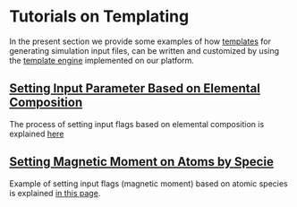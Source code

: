 # Tutorials on Templating

In the present section we provide some examples of how [templates](../../workflows/templating/overview.md) for generating simulation input files, can be written and customized by using the [template engine](../../workflows/templating/engine.md) implemented on our platform.


## [Setting Input Parameter Based on Elemental Composition](set-magnetic-moment.md)

The process of setting input flags based on elemental composition is explained [here](set-flag-by-composition.md)

## [Setting Magnetic Moment on Atoms by Specie](set-magnetic-moment.md) 

Example of setting input flags (magnetic moment) based on atomic species is explained [in this page](set-magnetic-moment.md).